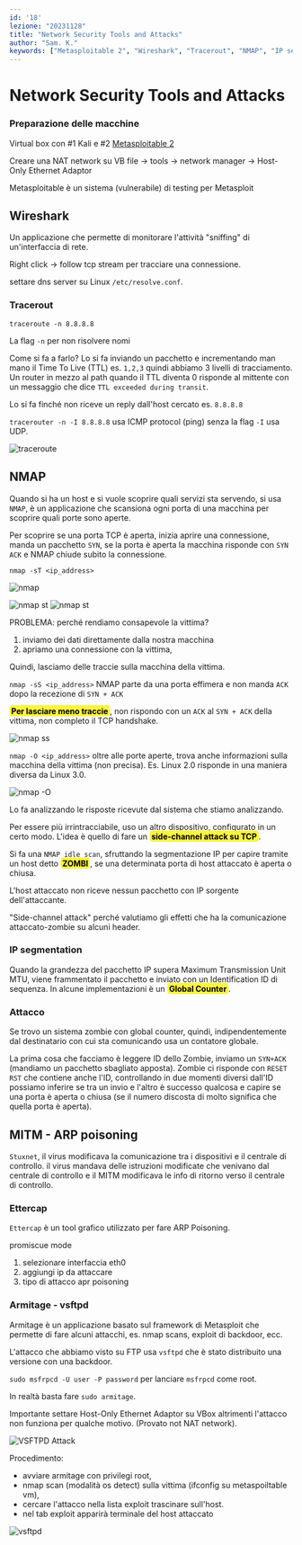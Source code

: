 ```yaml
---
id: '18'
lezione: "20231128"
title: "Network Security Tools and Attacks"
author: "Sam. K."
keywords: ["Metasploitable 2", "Wireshark", "Tracerout", "NMAP", "IP segmentation", "ARP poisoning", "MITM", "Ettercap", "Armitage", "vsftpd", "side-channel attack su TCP"]
---
```

<style>
    strong{
        background-color:#faf43e;
        color: black;
        padding:0.1rem 0.2rem;
        border-radius:5px;
    }
</style>

# Network Security Tools and Attacks

### Preparazione delle macchine
Virtual box con #1 Kali e #2 [Metasploitable 2](https://docs.rapid7.com/metasploit/metasploitable-2/)

Creare una NAT network su VB file -> tools -> network manager -> Host-Only Ethernet Adaptor 

Metasploitable è un sistema (vulnerabile) di testing per Metasploit

## Wireshark
Un applicazione che permette di monitorare l'attività "sniffing" di un'interfaccia di rete.

Right click -> follow tcp stream per tracciare una connessione.

settare dns server su Linux `/etc/resolve.conf`.

### Tracerout
`traceroute -n 8.8.8.8` 

La flag `-n` per non risolvere nomi

Come si fa a farlo? Lo si fa inviando un pacchetto e incrementando man mano il Time To Live (TTL) es. `1,2,3` quindi abbiamo 3 livelli di tracciamento. Un router in mezzo al path quando il TTL diventa 0 risponde al mittente con un messaggio che dice `TTL exceeded during transit`.

Lo si fa finché non riceve un reply dall'host cercato es. `8.8.8.8 `

`tracerouter -n -I 8.8.8.8` usa ICMP protocol (ping) senza la flag `-I` usa UDP.

![traceroute](assets/images/traceroute.jpg)

## NMAP
Quando si ha un host e si vuole scoprire quali servizi sta servendo, si usa `NMAP`, è un applicazione che scansiona ogni porta di una macchina per scoprire quali porte sono aperte.

Per scoprire se una porta TCP è aperta, inizia aprire una connessione, manda un pacchetto `SYN`, se la porta è aperta la macchina risponde con `SYN ACK` e NMAP chiude subito la connessione.

`nmap -sT <ip_address>`

![nmap](assets/images/nmap.png)

![nmap st](assets/images/nmap%20st%20tcp%20handshake.png)
![nmap st](assets/images/nmap%20st.jpg)

PROBLEMA: perché rendiamo consapevole la vittima? 
1. inviamo dei dati direttamente dalla nostra macchina 
2. apriamo una connessione con la vittima,
    
Quindi, lasciamo delle traccie sulla macchina della vittima.

`nmap -sS <ip_address>` NMAP parte da una porta effimera e non manda `ACK` dopo la recezione di `SYN + ACK`

**Per lasciare meno traccie**, non rispondo con un `ACK` al `SYN + ACK` della vittima, non completo il TCP handshake.

![nmap ss](assets/images/nmap%20ss%20tcp%20handshake.png)

`nmap -O <ip_address>` oltre alle porte aperte, trova anche informazioni sulla macchina della vittima (non precisa). Es. Linux 2.0 risponde in una maniera diversa da Linux 3.0.

![nmap -O](assets/images/nmap%20O.png)

Lo fa analizzando le risposte ricevute dal sistema che stiamo analizzando.

Per essere più irrintracciabile, uso un altro dispositivo, configurato in un certo modo. L'idea è quello di fare un **side-channel attack su TCP**. 

Si fa una `NMAP idle scan`, sfruttando la segmentazione IP per capire tramite un host detto **ZOMBI**, se una determinata porta di host attaccato è aperta o chiusa.

L'host attaccato non riceve nessun pacchetto con IP sorgente dell'attaccante.

"Side-channel attack" perché valutiamo gli effetti che ha la comunicazione attaccato-zombie su alcuni header.

### IP segmentation 
Quando la grandezza del pacchetto IP supera Maximum Transmission Unit MTU, viene frammentato il pacchetto e inviato con un Identification ID di sequenza. In alcune implementazioni è un **Global Counter**. 

### Attacco
 
Se trovo un sistema zombie con global counter, quindi, indipendentemente dal destinatario con cui sta comunicando usa un contatore globale.

La prima cosa che facciamo è leggere ID dello Zombie, inviamo un `SYN+ACK` (mandiamo un pacchetto sbagliato apposta). Zombie ci risponde con `RESET RST` che contiene anche l'ID, controllando in due momenti diversi dall'ID possiamo inferire se tra un invio e l'altro è successo qualcosa e capire se una porta è aperta o chiusa (se il numero discosta di molto significa che quella porta è aperta).

## MITM - ARP poisoning

`Stuxnet`, il virus modificava la comunicazione tra i dispositivi e il centrale di controllo. il virus mandava delle istruzioni modificate che venivano dal centrale di controllo e il MITM modificava le info di ritorno verso il centrale di controllo.

### Ettercap
`Ettercap` è un tool grafico utilizzato per fare ARP Poisoning.

promiscue mode
1. selezionare interfaccia eth0
2. aggiungi ip da attaccare
3. tipo di attacco apr poisoning

### Armitage - vsftpd
Armitage è un applicazione basato sul framework di Metasploit che permette di fare alcuni attacchi, es. nmap scans, exploit di backdoor, ecc.

L'attacco che abbiamo visto su FTP usa `vsftpd` che è stato distribuito una versione con una backdoor.

`sudo msfrpcd -U user -P password` per lanciare `msfrpcd` come root.

In realtà basta fare `sudo armitage`.

Importante settare Host-Only Ethernet Adaptor su VBox altrimenti l'attacco non funziona per qualche motivo. (Provato not NAT network).

![VSFTPD Attack](assets/images/armitage%20vsftpd.png)

Procedimento:
* avviare armitage con privilegi root,
* nmap scan (modalità os detect) sulla vittima (ifconfig su metaspoiltable vm),
* cercare l'attacco nella lista exploit trascinare sull'host.
* nel tab exploit apparirà terminale del host attaccato

![vsftpd](assets/images/vsftpd.png)



